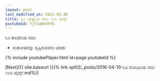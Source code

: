 ```yaml
---
layout: post
last_modified_at: 2021-03-30
title: ಓಂ ವಿಶಿಷ್ಟಾಯ ನಮಃ ೧೦೮ ಟೈಮ್ಸ್
youtubeId: TjT2q0eVhYk
---
```

 
 
 ಓಂ ಹಲಧನಯ ನಮಃ  
 
 -  ಸಂತೋಷವನ್ನು ಸೃಷ್ಟಿಸುವವನು ಯಾರು 
 
  
 
  
 
 
 
 
 
 


{% include youtubePlayer.html id=page.youtubeId %}
 
[Next]({{ site.baseurl }}{% link  split2/_posts/2016-04-10-ಓಂ ಸುಲಾಭಾಯ ನಮಃ ೧೦೮ ಟೈಮ್ಸ್.md%})
 
